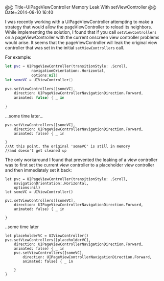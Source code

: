 @@ Title=UIPageViewController Memory Leak With setViewController
@@ Date=2014-08-10 16:40

I was recently working with a UIPageViewController attempting to make a strategy that would allow the pageViewController to reload its neighbors.  While implementing the solution, I found that if you call `setViewControllers` on a pageViewController with the current onscreen view controller problems would arise.  It seems that the pageViewController will leak the original view controller that was set in the initial `setViewControllers` call.

For example:
```swift
let pvc = UIPageViewController(transitionStyle: .Scroll,
            navigationOrientation:.Horizontal,
            options:nil)
let someVC = UIViewController()

pvc.setViewControllers([someVC],
    direction: UIPageViewControllerNavigationDirection.Forward,
    animated: false) { _ in

}
```
...some time later...

    pvc.setViewControllers([someVC],
        direction: UIPageViewControllerNavigationDirection.Forward,
        animated: false) { _ in

    }
    //At this point, the original 'someVC' is still in memory
    //and doesn't get cleaned up


The only workaround I found that prevented the leaking of a view controller was to first set the current view controller to a placeholder view controller and then immediately set it back:

    let pvc = UIPageViewController(transitionStyle: .Scroll,
        navigationOrientation:.Horizontal,
        options:nil)
    let someVC = UIViewController()

    pvc.setViewControllers([someVC],
        direction: UIPageViewControllerNavigationDirection.Forward,
        animated: false) { _ in

    }
..some time later

    let placeholderVC = UIViewController()
    pvc.setViewControllers([placeholderVC],
        direction: UIPageViewControllerNavigationDirection.Forward,
        animated: false) { _ in
        pvc.setViewControllers([someVC],
            direction: UIPageViewControllerNavigationDirection.Forward,
            animated: false) { _ in

        }
    }

